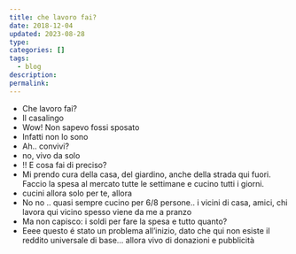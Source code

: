 ```yaml
---
title: che lavoro fai?
date: 2018-12-04
updated: 2023-08-28
type: 
categories: []
tags:
  - blog
description: 
permalink: 
---
```


- Che lavoro fai?
- Il casalingo
- Wow! Non sapevo fossi sposato
- Infatti non lo sono
- Ah.. convivi?
- no, vivo da solo
- !! E cosa fai di preciso?
- Mi prendo cura della casa, del giardino, anche della strada qui fuori. Faccio la spesa al mercato tutte le settimane e cucino tutti i giorni.
- cucini allora solo per te, allora
- No no .. quasi sempre cucino per 6/8 persone.. i vicini di casa, amici, chi lavora qui vicino spesso viene da me a pranzo
- Ma non capisco: i soldi per fare la spesa e tutto quanto?
- Eeee questo é stato un problema all’inizio, dato che qui non esiste il reddito universale di base... allora vivo di donazioni e pubblicità
